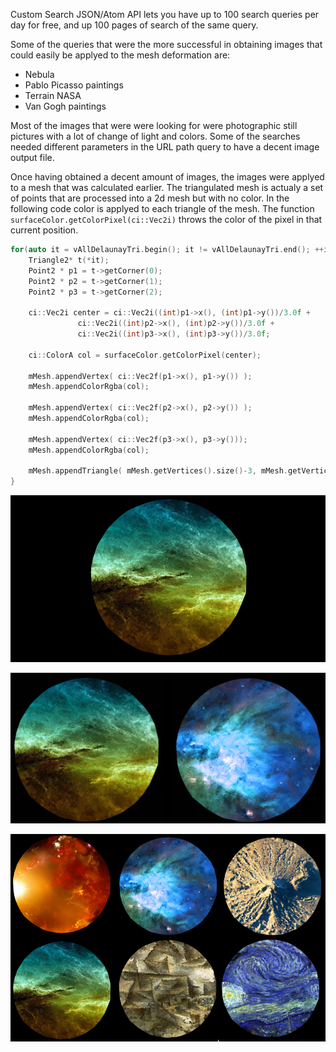 Custom Search JSON/Atom API lets you have up to 100 search queries per day for free, and up 100 pages of search of the same query.

Some of the queries that were the more successful in obtaining images that could easily be applyed to the mesh deformation are:

- Nebula
- Pablo Picasso paintings
- Terrain NASA
- Van Gogh paintings

Most of the images that were were looking for were photographic still pictures with a lot of change of light and colors.
Some of the searches needed different parameters in the URL path query to have a decent image output file. 

Once having obtained a decent amount of images, the images were applyed to a mesh that was calculated earlier. The triangulated mesh is actualy a set of points that are processed into a 2d mesh but with no color. In the following code color is applyed to each triangle of the mesh. The function `surfaceColor.getColorPixel(ci::Vec2i)` throws the color of the pixel in that current position.

```c
for(auto it = vAllDelaunayTri.begin(); it != vAllDelaunayTri.end(); ++it){
	Triangle2* t(*it);
	Point2 * p1 = t->getCorner(0);
	Point2 * p2 = t->getCorner(1);
	Point2 * p3 = t->getCorner(2);

	ci::Vec2i center = ci::Vec2i((int)p1->x(), (int)p1->y())/3.0f + 
			   ci::Vec2i((int)p2->x(), (int)p2->y())/3.0f +
			   ci::Vec2i((int)p3->x(), (int)p3->y())/3.0f;

	ci::ColorA col = surfaceColor.getColorPixel(center);

	mMesh.appendVertex( ci::Vec2f(p1->x(), p1->y()) );
	mMesh.appendColorRgba(col);

	mMesh.appendVertex( ci::Vec2f(p2->x(), p2->y()) );
	mMesh.appendColorRgba(col);

	mMesh.appendVertex( ci::Vec2f(p3->x(), p3->y()));
	mMesh.appendColorRgba(col);

	mMesh.appendTriangle( mMesh.getVertices().size()-3, mMesh.getVertices().size()-2, mMesh.getVertices().size()-1 );
}
```

![Example Image](../project_images/center.png "Particles")

![Example Image](../project_images/twins.png "Particles")


![Example Image](../project_images/six_m.png "Particles")


